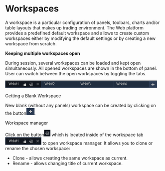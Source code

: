 # Workspaces

A workspace is a particular configuration of panels, toolbars, charts and/or table layouts that makes up trading environment. The Web platform provides a predefined default workspace and allows to create custom workspaces either by modifying the default settings or by creating a new workspace from scratch.

**Keeping multiple workspaces open**

During session, several workspaces can be loaded and kept open simultaneously. All opened workspaces are shown in the bottom of panel. User can switch between the open workspaces by toggling the tabs.

![](../../.gitbook/assets/screenshot_1-4.png)

Getting a Blank Workspace

New blank \(without any panels\) workspace can be created by clicking on the button![](../../.gitbook/assets/screenshot_1-copy.png).

Workspace manager

Click on the button![](../../.gitbook/assets/screenshot_2-copy-copy.png) which is located inside of the workspace tab![](../../.gitbook/assets/screenshot_2-copy.png) to open workspace manager. It allows you to clone or rename the chosen workspace:

* Clone - allows creating the same workspace as current.
* Rename - allows changing title of current workspace.

